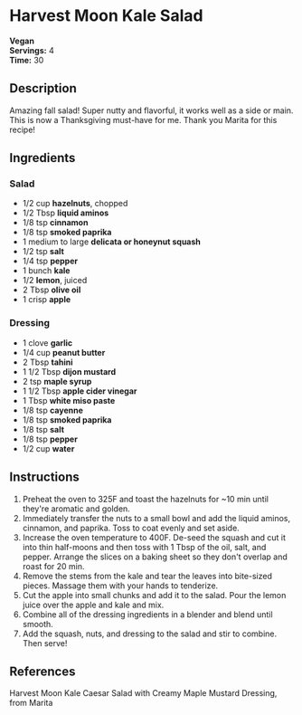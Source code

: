 # Harvest Moon Kale Salad

**Vegan**  
**Servings:** 4  
**Time:** 30

## Description

Amazing fall salad! Super nutty and flavorful, it works well as a side or main. This is now a Thanksgiving must-have for me. Thank you Marita for this recipe!

## Ingredients

### Salad
- 1/2 cup **hazelnuts**, chopped
- 1/2 Tbsp **liquid aminos**
- 1/8 tsp **cinnamon**
- 1/8 tsp **smoked paprika**
- 1 medium to large **delicata or honeynut squash**
- 1/2 tsp **salt**
- 1/4 tsp **pepper**
- 1 bunch **kale**
- 1/2 **lemon**, juiced
- 2 Tbsp **olive oil**
- 1 crisp **apple**

### Dressing
- 1 clove **garlic**
- 1/4 cup **peanut butter**
- 2 Tbsp **tahini**
- 1 1/2 Tbsp **dijon mustard**
- 2 tsp **maple syrup**
- 1 1/2 Tbsp **apple cider vinegar**
- 1 Tbsp **white miso paste**
- 1/8 tsp **cayenne**
- 1/8 tsp **smoked paprika**
- 1/8 tsp **salt**
- 1/8 tsp **pepper**
- 1/2 cup **water**

## Instructions

1. Preheat the oven to 325F and toast the hazelnuts for ~10 min until they're aromatic and golden.
2. Immediately transfer the nuts to a small bowl and add the liquid aminos, cinnamon, and paprika. Toss to coat evenly and set aside.
3. Increase the oven temperature to 400F. De-seed the squash and cut it into thin half-moons and then toss with 1 Tbsp of the oil, salt, and pepper. Arrange the slices on a baking sheet so they don't overlap and roast for 20 min.
4. Remove the stems from the kale and tear the leaves into bite-sized pieces. Massage them with your hands to tenderize.
5. Cut the apple into small chunks and add it to the salad. Pour the lemon juice over the apple and kale and mix.
6. Combine all of the dressing ingredients in a blender and blend until smooth.
7. Add the squash, nuts, and dressing to the salad and stir to combine. Then serve!

## References

Harvest Moon Kale Caesar Salad with Creamy Maple Mustard Dressing, from Marita
